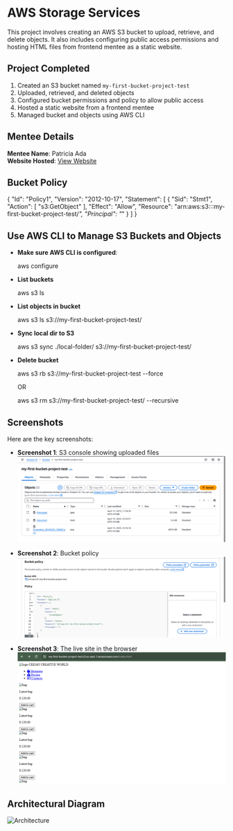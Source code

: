 # AWS Storage Services

This project involves creating an AWS S3 bucket to upload, retrieve, and delete objects. It also includes configuring public access permissions and hosting HTML files from frontend mentee as a static website.

## Project Completed

1. Created an S3 bucket named `my-first-bucket-project-test`
2. Uploaded, retrieved, and deleted objects
3. Configured bucket permissions and policy to allow public access
4. Hosted a static website from a frontend mentee
5. Managed bucket and objects using AWS CLI

## Mentee Details
**Mentee Name**: Patricia Ada  
**Website Hosted**: [View Website](https://my-first-bucket-project-test.s3.us-east-1.amazonaws.com/index.html)

## Bucket Policy

{
   "Id": "Policy1",
   "Version": "2012-10-17",
   "Statement": [
       {
           "Sid": "Stmt1",
           "Action": [
              "s3:GetObject"
           ],
           "Effect": "Allow",
           "Resource": "arn:aws:s3:::my-first-bucket-project-test/*",
           "Principal": "*"
       }
   ]
}	

## Use AWS CLI to Manage S3 Buckets and Objects

- **Make sure AWS CLI is configured**:
  
  aws configure

- **List buckets**

   aws s3 ls

- **List objects in bucket**

  aws s3 ls s3://my-first-bucket-project-test/

- **Sync local dir to S3**

  aws s3 sync ./local-folder/ s3://my-first-bucket-project-test/

- **Delete bucket**

  aws s3 rb s3://my-first-bucket-project-test --force

  OR

  aws s3 rm s3://my-first-bucket-project-test/ --recursive

## Screenshots

Here are the key screenshots:

- **Screenshot 1**: S3 console showing uploaded files
  ![S3 console showing uploaded files](https://github.com/OrireB/aws-storage-services/blob/main/S3%20Uploaded%20files.png?raw=true)

- **Screenshot 2**: Bucket policy
  ![Bucket policy](https://github.com/OrireB/aws-storage-services/blob/main/Bucket%20policy.png?raw=true)

- **Screenshot 3**: The live site in the browser
  ![The live site in the browser](https://github.com/OrireB/aws-storage-services/blob/main/Live%20site%20in%20the%20browser.png?raw=true)

## Architectural Diagram

![Architecture](architecture-diagram.png)

